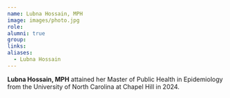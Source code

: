```yaml
---
name: Lubna Hossain, MPH
image: images/photo.jpg
role:
alumni: true
group:
links:
aliases:
  - Lubna Hossain
---
```


**Lubna Hossain, MPH** attained her Master of Public Health in Epidemiology from the University of North Carolina at Chapel Hill in 2024.